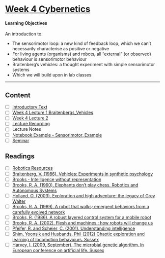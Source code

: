 # [Week 4 Cybernetics](https://canvas.sussex.ac.uk/courses/31028/pages/week-4-sensorimotor-behaviour-2?module_item_id=1498247)
#### Learning Objectives
An introduction to:
- The sensorimotor loop: a new kind of feedback loop, which we can’t necessarily characterise as positive or negative
- For living agents (organisms) and robots, all “external” (or observed) behaviour is sensorimotor behaviour
- Braitenberg’s vehicles: a thought experiment with simple sensorimotor systems
- Which we will build upon in lab classes


---

## Content
- [ ] [Introductory Text](https://canvas.sussex.ac.uk/courses/31028/pages/week-4-sensorimotor-behaviour-2?module_item_id=1498247)
- [ ] [Week 4 Lecture 1 Braitenbergs_Vehicles](https://canvas.sussex.ac.uk/courses/31028/files/5585187?wrap=1)
- [ ] [Week 4 Lecture 2]()
- [ ] [Lecture Recording](https://sussex.cloud.panopto.eu/Panopto/Pages/Viewer.aspx?id=6494b641-a509-498a-bc88-b28900e9d23b)
- [ ] Lecture Notes []()
- [ ] [Notebook Example - Sensorimotor_Example]()
- [ ] [Seminar]()

## Readings
- [ ] [Robotics Resources](https://canvas.sussex.ac.uk/courses/31028/pages/robotics-resources?wrap=1)
- [ ] [Braitenberg, V. (1986). Vehicles: Experiments in synthetic psychology](https://canvas.sussex.ac.uk/courses/31028/files/5539225?wrap=1)
- [ ] [Brooks - Intelligence without representation](https://canvas.sussex.ac.uk/courses/31028/files/5539781?wrap=1)
- [ ] [Brooks, R. A. (1990). Elephants don’t play chess. Robotics and Autonomous Systems](https://canvas.sussex.ac.uk/courses/31028/files/5539218?wrap=1)
- [ ] [Holland, O. (2003). Exploration and high adventure: the legacy of Grey Walter](https://sussex.primo.exlibrisgroup.com/permalink/44SUS_INST/1idjcfu/cdi_royalsociety_journals_RSTA1996v361i1811_0831072349_zip_rsta1996_361_issue_1811_rsta_2003_1260_rsta_2003_1260)
- [ ] [Brooks, R. A. (1989). A robot that walks; emergent behaviors from a carefully evolved network](https://sussex.primo.exlibrisgroup.com/permalink/44SUS_INST/1idjcfu/cdi_ieee_primary_100065)
- [ ] [Brooks, R. (1986). A robust layered control system for a mobile robot](https://sussex.primo.exlibrisgroup.com/permalink/44SUS_INST/1idjcfu/cdi_crossref_primary_10_1109_JRA_1986_1087032)
- [ ] [Brooks, R. A. (2002). Flesh and machines : how robots will change us](https://sussex.primo.exlibrisgroup.com/permalink/44SUS_INST/1idjcfu/cdi_proquest_reports_196776410)
- [ ] [Pfeifer, R. and Scheier, C. (2001). Understanding intelligence](https://sussex.primo.exlibrisgroup.com/permalink/44SUS_INST/1idjcfu/cdi_elsevier_sciencedirect_doi_10_1016_S0004_3702_01_00063_7)
- [ ] [Shim, Yoonsik and Husbands, Phil (2012) Chaotic exploration and learning of locomotion behaviours. Sussex](https://canvas.sussex.ac.uk/courses/31028/files/5540062?wrap=1)
- [ ] [Harvey, I. (2009, September). The microbial genetic algorithm. In European conference on artificial life. Sussex](https://canvas.sussex.ac.uk/courses/31028/files/5540063?wrap=1)
